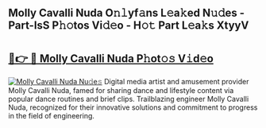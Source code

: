 ## Molly Cavalli Nuda O𝚗𝚕yf𝚊ns L𝚎a𝚔ed N𝚞𝚍es - Part-IsS P𝚑𝚘tos Vi𝚍𝚎o - H𝚘𝚝 Part L𝚎a𝚔s XtyyV

# <h2><a href="http://kf65ub7.oniu.top/?m=Molly+Cavalli+Nuda">🔗👉 🔴 Molly Cavalli Nuda P𝚑ot𝚘𝚜 V𝚒d𝚎o</a></h2>

[![Molly Cavalli Nuda Nu𝚍e𝚜](https://i.imgur.com/0qMVB7G.gif)](http://kf65ub7.oniu.top/?m=Molly+Cavalli+Nuda)
Digital media artist and amusement provider Molly Cavalli Nuda, famed for sharing dance and lifestyle content via popular dance routines and brief clips. Trailblazing engineer Molly Cavalli Nuda, recognized for their innovative solutions and commitment to progress in the field of engineering.  
